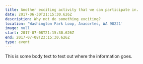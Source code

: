 ```yaml
---
title: Another exciting activity that we can participate in.
date: 2017-06-30T21:15:30.626Z
description: Why not do something exciting?
location: 'Washington Park Loop, Anacortes, WA 98221'
image: null
start: 2017-07-08T21:15:30.626Z
end: 2017-07-08T23:15:30.626Z
type: event
---
```

This is some body text to test out where the information goes.
